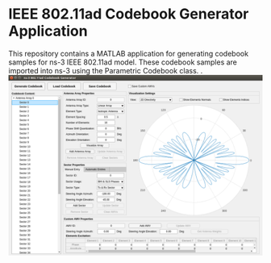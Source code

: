 # IEEE 802.11ad Codebook Generator Application
This repository contains a MATLAB application for generating codebook samples for ns-3 IEEE 802.11ad model. These codebook samples are imported into ns-3 using the Parametric Codebook class.
.
![Snapshot for our Codebook Generator App](CodebookSnapshot.png)
